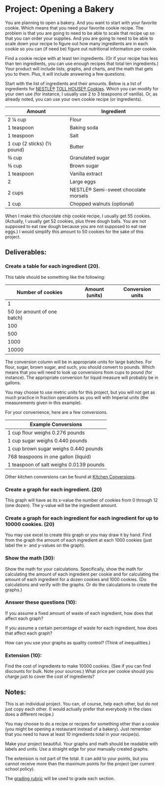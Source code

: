 # Project: Opening a Bakery

You  are planning to open a bakery.  And you want to start with your favorite cookie.  Which means that you need your favorite cookie recipe.  The problem is that you are going to need to be able to scale that recipe up so that you can order your supplies.  And you are going to need to be able to scale down your recipe to figure out how many ingredients are in each cookie so you can (if need be) figure out nutritional information per cookie.

Find a cookie recipe with at least ten ingredients.  (Or if your recipe has less than ten ingredients, you can use enough recipes that total ten ingredients.)  Your product will include lists, graphs, and charts, and the math that gets you to them.  Plus, it will include answering a few questions.

Start with the list of ingredients and their amounts.  Below is a list of ingredients for [NESTLÉ®](https://www.nestle.com/) [TOLL HOUSE® Cookies](https://www.verybestbaking.com/toll-house/recipes/original-nestle-toll-house-chocolate-chip-cookies/).  Which you can modify for your own use (for instance, I usually use 2 to 3 teaspoons of vanilla).  Or, as already noted, you can use your own cookie recipe (or ingredients).

| Amount | Ingredient |
| ------ | ---------- |
| 2 ¼ cup | Flour |
| 1 teaspoon | Baking soda |
| 1 teaspoon | Salt |
| 1 cup (2 sticks) (½ pound) | Butter |
| ¾ cup | Granulated sugar |
| ¾ cup | Brown sugar |
| 1 teaspoon | Vanilla extract |
| 2 | Large eggs |
| 2 cups | NESTLÉ® Semi-sweet chocolate morsels |
| 1 cup | Chopped walnuts (optional) |

When I make this chocolate chip cookie recipe, I usually get 55 cookies.  (Actually, I usually get 52 cookies, plus three dough balls.  You are not supposed to eat raw dough because you are not supposed to eat raw eggs.)  I would simplify this amount to 50 cookies for the sake of this project.

## Deliverables:

### Create a table for each ingredient (20).
This table should be something like the following:

| Number of cookies | Amount (units) | Conversion units |
| ----------------- | -------------- | ---------------- |
| 1 | | |
| 50 (or amount of one batch) | | |
| 100 | | |
| 500 | | |
| 1000 | | |
| 10000 | | |

The conversion column will be in appropriate units for large batches.  For flour, sugar, brown sugar, and such, you should convert to pounds.  Which means that you will need to look up conversions from cups to pound (for instance).  The appropriate conversion for liquid measure will probably be in gallons.

You may choose to use metric units for this project, but you will not get as much practice in fraction operations as you will with Imperial units (the measurements given in this example).

For your convenience, here are a few conversions.

| Example Conversions |
| ------------------- |
| 1 cup flour weighs 0.276 pounds |
| 1 cup sugar weighs 0.440 pounds |
| 1 cup brown sugar weighs 0.440 pounds |
| 768 teaspoons in one gallon (liquid) |
| 1 teaspoon of salt weighs 0.0139 pounds |

Other kitchen conversions can be found at [Kitchen Conversions](https://www.inchcalculator.com/convert/teaspoon-to-pound/).

### Create a graph for each ingredient.  (20)
This graph will have as its x-value the number of cookies from 0 through 12 (one dozen).  The y-value will be the ingredient amount.

### Create a graph for each ingredient for each ingredient for up to 10000 cookies.  (20)
You may use excel to create this graph or you may draw it by hand.  Find from the graph the amount of each ingredient at each 1000 cookies (just label the x- and y-values on the graph).

### Show the math (30):

Show the math for your calculations.  Specifically, show the math for calculating the amount of each ingredient per cookie and for calculating the amount of each ingredient for a dozen cookies and 1000 cookies.  (Do calculations and verify with the graphs.  Or do the calculations to create the graphs.)

### Answer these questions (10):

If you assume a fixed amount of waste of each ingredient, how does that affect each graph?

If you assume a certain percentage of waste for each ingredient, how does that affect each graph?

How can you use your graphs as quality control?  (Think of inequalities.)

### Extension (10):

Find the cost of ingredients to make 10000 cookies.  (See if you can find discounts for bulk.  Note your sources.)  What price per cookie should you charge just to cover the cost of ingredients?

## Notes:

This is an individual project.  You can, of course, help each other, but do not just copy each other.  (I would actually prefer that everybody in the class does a different recipe.)

You may choose to do a recipe or recipes for something other than a cookie (you might be opening a restaurant instead of a bakery).  Just remember that you need to have at least 10 ingredients total in your recipe(s).

Make your project beautiful.  Your graphs and math should be readable with labels and units.  Use a straight edge for your manually created graphs.

The extension is not part of the total.  It can add to your points, but you cannot receive more than the maximum points for the project (per current school policy).

The [grading rubric](https://github.com/MichaelTMiyoshi/AppliedMathWithMiyoshi/blob/main/GradingCriteria.md) will be used to grade each section.
